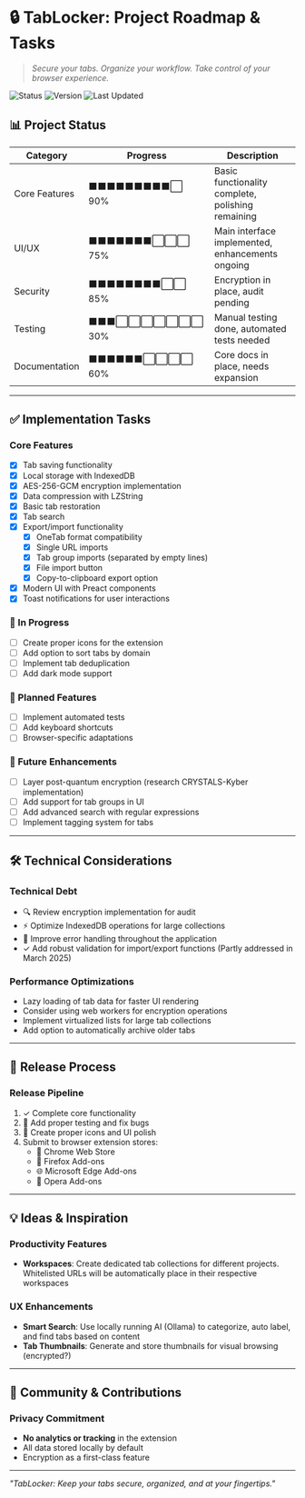 # 🔒 TabLocker: Project Roadmap & Tasks

> *Secure your tabs. Organize your workflow. Take control of your browser experience.*

![Status](https://img.shields.io/badge/Status-In%20Progress-brightgreen)
![Version](https://img.shields.io/badge/Version-0.9.0-blue)
![Last Updated](https://img.shields.io/badge/Last%20Updated-March%2012%2C%202025-orange)

## 📊 Project Status

| Category | Progress | Description |
|----------|----------|-------------|
| Core Features | ⬛⬛⬛⬛⬛⬛⬛⬛⬛⬜ 90% | Basic functionality complete, polishing remaining |
| UI/UX | ⬛⬛⬛⬛⬛⬛⬛⬜⬜⬜ 75% | Main interface implemented, enhancements ongoing |
| Security | ⬛⬛⬛⬛⬛⬛⬛⬛⬜⬜ 85% | Encryption in place, audit pending |
| Testing | ⬛⬛⬛⬜⬜⬜⬜⬜⬜⬜ 30% | Manual testing done, automated tests needed |
| Documentation | ⬛⬛⬛⬛⬛⬛⬜⬜⬜⬜ 60% | Core docs in place, needs expansion |

---

## ✅ Implementation Tasks

### Core Features
- [x] Tab saving functionality
- [x] Local storage with IndexedDB
- [x] AES-256-GCM encryption implementation
- [x] Data compression with LZString
- [x] Basic tab restoration
- [x] Tab search
- [x] Export/import functionality
  - [x] OneTab format compatibility
  - [x] Single URL imports
  - [x] Tab group imports (separated by empty lines)
  - [x] File import button
  - [x] Copy-to-clipboard export option
- [x] Modern UI with Preact components
- [x] Toast notifications for user interactions

### 🚧 In Progress
- [ ] Create proper icons for the extension
- [ ] Add option to sort tabs by domain
- [ ] Implement tab deduplication
- [ ] Add dark mode support

### 📝 Planned Features
- [ ] Implement automated tests
- [ ] Add keyboard shortcuts
- [ ] Browser-specific adaptations

### 🔮 Future Enhancements
- [ ] Layer post-quantum encryption (research CRYSTALS-Kyber implementation)
- [ ] Add support for tab groups in UI
- [ ] Add advanced search with regular expressions
- [ ] Implement tagging system for tabs

---

## 🛠️ Technical Considerations

### Technical Debt
- 🔍 Review encryption implementation for audit
- ⚡ Optimize IndexedDB operations for large collections
- 🐛 Improve error handling throughout the application
- ✓ Add robust validation for import/export functions (Partly addressed in March 2025)

### Performance Optimizations
- Lazy loading of tab data for faster UI rendering
- Consider using web workers for encryption operations
- Implement virtualized lists for large tab collections
- Add option to automatically archive older tabs

---

## 🚀 Release Process

### Release Pipeline
1. ✓ Complete core functionality
2. 🚧 Add proper testing and fix bugs
3. 🚧 Create proper icons and UI polish
4. Submit to browser extension stores:
   - 🛒 Chrome Web Store
   - 🦊 Firefox Add-ons
   - 🌐 Microsoft Edge Add-ons
   - 🔴 Opera Add-ons

---

## 💡 Ideas & Inspiration

### Productivity Features
- **Workspaces**: Create dedicated tab collections for different projects. Whitelisted URLs will be automatically place in their respective workspaces

### UX Enhancements
- **Smart Search**: Use locally running AI (Ollama) to categorize, auto label, and find tabs based on content
- **Tab Thumbnails**: Generate and store thumbnails for visual browsing (encrypted?)

---

## 🤝 Community & Contributions

### Privacy Commitment
- **No analytics or tracking** in the extension
- All data stored locally by default
- Encryption as a first-class feature

---

*"TabLocker: Keep your tabs secure, organized, and at your fingertips."*
